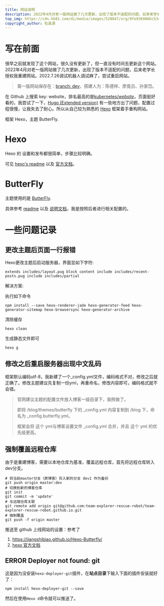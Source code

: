 ```yaml
---
title: 网站说明
description: 2022年4月对老一版网站做了几次更新，出现了版本不适配的问题，后来老学长授权我重建网站。2022.7.26调试机器人调试麻了，尝试重启网站。
top_img: https://cdn.hk01.com/di/media/images/528847/org/9fe936986bc534a669ec3baa898556a4.jpg/AFMr0qvfABAVANIO4EWfHFJQVeUIo9oWwVKwTcFSsE0?v=w1920
copyright_author: 杜高源
---
```






# 写在前面

很早之前就发现了这个网站，很久没有更新了，但一直没有时间去更新这个网站。2022年4月对老一版网站做了几次更新，出现了版本不适配的问题，后来老学长授权我重建网站。2022.7.26调试机器人调试麻了，尝试重启网站。

> 第一版网站保存在：[branch: dev](https://github.com/team-explorer-rescue-robot/team-explorer-rescue-robot.github.io/tree/dev)，搭建人为：陈德祥、廖竟吕、孙家岱。

在 Github 上搜索 key: website，排名最高的是[kubernetes/*website*](https://github.com/kubernetes/website)，页面挺好看的，我尝试了一下，[Hugo (Extended version)](https://gohugo.io/) 有一些地方出了问题，配置过程很慢，让我失去了耐心。所以从自己较为熟悉的 [Hexo](https://github.com/hexojs/hexo) 框架着手重构网站。

框架 Hexo，主题 ButterFly.

# Hexo

Hexo 的 设置和发布都很简单，步骤比较明确。

可见 [hexo's readme](https://github.com/hexojs/hexo) 以及 [官方文档](https://hexo.io/docs/)。

# ButterFly

主题使用的是 [ButterFly](https://github.com/jerryc127/hexo-theme-butterfly).

具体参考 [readme](https://github.com/jerryc127/hexo-theme-butterfly) 以及 [说明文档](https://butterfly.js.org/posts/21cfbf15/)，我是按照后者进行相关配置的。

# 一些问题记录

## 更改主题后页面一行报错

Hexo更改主题后启动服务器，界面显如下字符:

```
extends includes/layout.pug block content include includes/recent-posts.pug include includes/partial
```

解决方案:

执行如下命令

```
npm install --save hexo-renderer-jade hexo-generator-feed hexo-generator-sitemap hexo-browsersync hexo-generator-archive
```

清除缓存

```
hexo clean
```

生成静态文件即可

```
hexo g
```



## 修改之后重启服务器出现中文乱码

框架默认编码utf-8，我新建了一个_config.yml文件，编码格式不对，修改之后就正确了。修改主题建议先复制一份yml，再重命名，修改内容即可，编码格式就不会错。

> 官网建议主题的配置文件放入博客一级目录下，我照做了。
>
> 即将 /blog/themes/butterfly 下的 _config.yml 内容复制到 /blog 下，命名为  _config.butterfly.yml。
>
> 框架会将 这个 yml与博客设置文件 _config.yml 合并，并且 这个 yml 的优先级更高。



## 强制覆盖远程仓库

由于是重建博客，需要以本地仓库为基准，覆盖远程仓库，首先将远程仓库转入 dev分支。

```shell
# 将当前master分支（原博客）存入新的分支 dev1 作为备份
git push origin master:dev
# 切换到新的博客仓库
git init 
git commit -m 'update'
# 与远端仓库关联
git remote add origin git@github.com:team-explorer-rescue-robot/team-explorer-rescue-robot.github.io.git
# 强制覆盖
git push -f origin master
```

推送至 github 上线网站的设置：参考了

1. https://jiangshibiao.github.io/Hexo-Butterfly/
2. [hexo 官方文档](https://hexo.io/docs/)



## ERROR Deployer not found: git

这是因为没安装`hexo-deployer-git`插件，在**站点目录**下输入下面的插件安装就好了：

```shell
npm install hexo-deployer-git --save
```

然后在使用`Hexo d`命令就可以推送了。